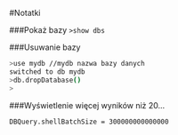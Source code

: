 #Notatki

###Pokaż bazy 
``>show dbs ``

###Usuwanie bazy
```sh
>use mydb //mydb nazwa bazy danych
switched to db mydb
>db.dropDatabase()
>
```
###Wyświetlenie więcej wyników niż 20... <potrzebne>
```sh
DBQuery.shellBatchSize = 300000000000000
```
